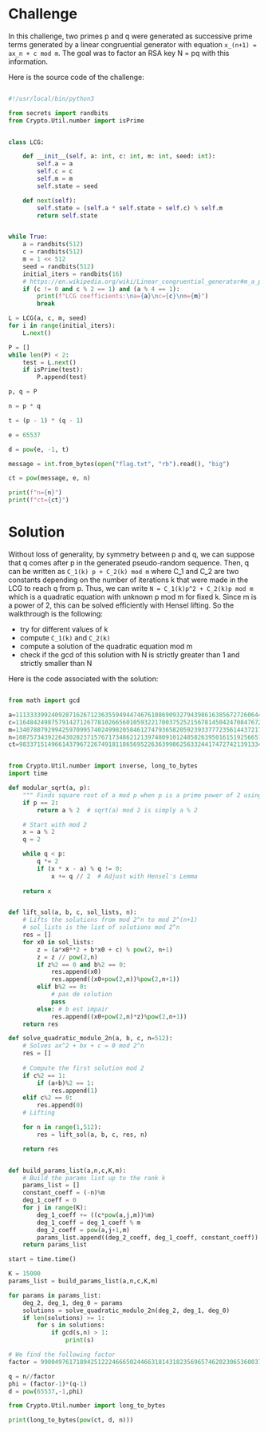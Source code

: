# Challenge

In this challenge, two primes p and q were generated as successive prime terms generated by a linear congruential generator with equation ```x_(n+1) = ax_n + c mod m```. The goal was to factor an RSA key N = pq with this information.

Here is the source code of the challenge:

```python

#!/usr/local/bin/python3

from secrets import randbits
from Crypto.Util.number import isPrime


class LCG:

    def __init__(self, a: int, c: int, m: int, seed: int):
        self.a = a
        self.c = c
        self.m = m
        self.state = seed

    def next(self):
        self.state = (self.a * self.state + self.c) % self.m
        return self.state


while True:
    a = randbits(512)
    c = randbits(512)
    m = 1 << 512
    seed = randbits(512)
    initial_iters = randbits(16)
    # https://en.wikipedia.org/wiki/Linear_congruential_generator#m_a_power_of_2,_c_%E2%89%A0_0
    if (c != 0 and c % 2 == 1) and (a % 4 == 1):
        print(f"LCG coefficients:\na={a}\nc={c}\nm={m}")
        break

L = LCG(a, c, m, seed)
for i in range(initial_iters):
    L.next()

P = []
while len(P) < 2:
    test = L.next()
    if isPrime(test):
        P.append(test)

p, q = P

n = p * q

t = (p - 1) * (q - 1)

e = 65537

d = pow(e, -1, t)

message = int.from_bytes(open("flag.txt", "rb").read(), "big")

ct = pow(message, e, n)

print(f"n={n}")
print(f"ct={ct}")
```

# Solution

Without loss of generality, by symmetry between p and q, we can suppose that q comes after p in the generated pseudo-random sequence. Then, q can be written as ```C_1(k) p + C_2(k) mod m``` where C_1 and C_2 are two constants depending on the number of iterations k that were made in the LCG to reach q from p.
Thus, we can write ```N = C_1(k)p^2 + C_2(k)p mod m``` which is a quadratic equation with unknown p mod m for fixed k.
Since m is a power of 2, this can be solved efficiently with Hensel lifting.
So the walkthrough is the following:
- try for different values of k
- compute ```C_1(k)``` and ```C_2(k)```
- compute a solution of the quadratic equation mod m
- check if the gcd of this solution with N is strictly greater than 1 and strictly smaller than N

Here is the code associated with the solution:

```python

from math import gcd

a=11133339924092871626712363559494474676108690932794398616385672726064443904046989773127456832304449143798514950158407176476431913207010148674959914687055589
c=11648424987579142712677810266560105932217003752521567814504247084767215516445631558002499709171808204172225792977915876750882111983439221746279456484560169
m=13407807929942597099574024998205846127479365820592393377723561443721764030073546976801874298166903427690031858186486050853753882811946569946433649006084096
n=10875734392264302823715767173486212139748091012485826395016151925665191030437566678737909602230473363352969575880920190321548997905412685294976530401191301975183101362837833971227415187172099427190835510283422120341997693180841837586270191596468323384467210478267558677363882356938351355257897871142939938289
ct=9833715149661437967226749181186569522636399862563324417472742139133446562816277072862539307805499681138905954837091209992763355942017210360892725002273773869751215165646393222544849930914762702420095658198512342934712644494272008495190307903718226238105007769497626782133720043283826867042816485160058682301


from Crypto.Util.number import inverse, long_to_bytes
import time

def modular_sqrt(a, p):
    """ Finds square root of a mod p when p is a prime power of 2 using Hensel lifting """
    if p == 2:
        return a % 2  # sqrt(a) mod 2 is simply a % 2

    # Start with mod 2
    x = a % 2
    q = 2

    while q < p:
        q *= 2
        if (x * x - a) % q != 0:
            x += q // 2  # Adjust with Hensel's Lemma
    
    return x


def lift_sol(a, b, c, sol_lists, n):
    # Lifts the solutions from mod 2^n to mod 2^(n+1)
    # sol_lists is the list of solutions mod 2^n
    res = []
    for x0 in sol_lists:
        z = (a*x0**2 + b*x0 + c) % pow(2, n+1)
        z = z // pow(2,n)
        if z%2 == 0 and b%2 == 0:
            res.append(x0)
            res.append((x0+pow(2,n))%pow(2,n+1))
        elif b%2 == 0:
            # pas de solution
            pass
        else: # b est impair
            res.append((x0+pow(2,n)*z)%pow(2,n+1))
    return res

def solve_quadratic_modulo_2n(a, b, c, n=512):
    # Solves ax^2 + bx + c = 0 mod 2^n
    res = []
    
    # Compute the first solution mod 2
    if c%2 == 1:
        if (a+b)%2 == 1:
            res.append(1)
    elif c%2 == 0:
        res.append(0)
    # Lifting

    for n in range(1,512):
        res = lift_sol(a, b, c, res, n)

    return res


def build_params_list(a,n,c,K,m):
    # Build the params list up to the rank k
    params_list = []
    constant_coeff = (-n)%m
    deg_1_coeff = 0
    for j in range(K):
        deg_1_coeff += ((c*pow(a,j,m))%m)
        deg_1_coeff = deg_1_coeff % m
        deg_2_coeff = pow(a,j+1,m)
        params_list.append((deg_2_coeff, deg_1_coeff, constant_coeff))
    return params_list

start = time.time()

K = 15000
params_list = build_params_list(a,n,c,K,m)

for params in params_list:
    deg_2, deg_1, deg_0 = params
    solutions = solve_quadratic_modulo_2n(deg_2, deg_1, deg_0)
    if len(solutions) >= 1:
        for s in solutions:
            if gcd(s,n) > 1:
                print(s)

# We find the following factor
factor = 990049761718942512224666502446631814318235696574620230653600376427064573496756598018201683694725663641180399938661723118741231661213653423741391216602549

q = n//factor
phi = (factor-1)*(q-1)
d = pow(65537,-1,phi)

from Crypto.Util.number import long_to_bytes

print(long_to_bytes(pow(ct, d, n)))
```
